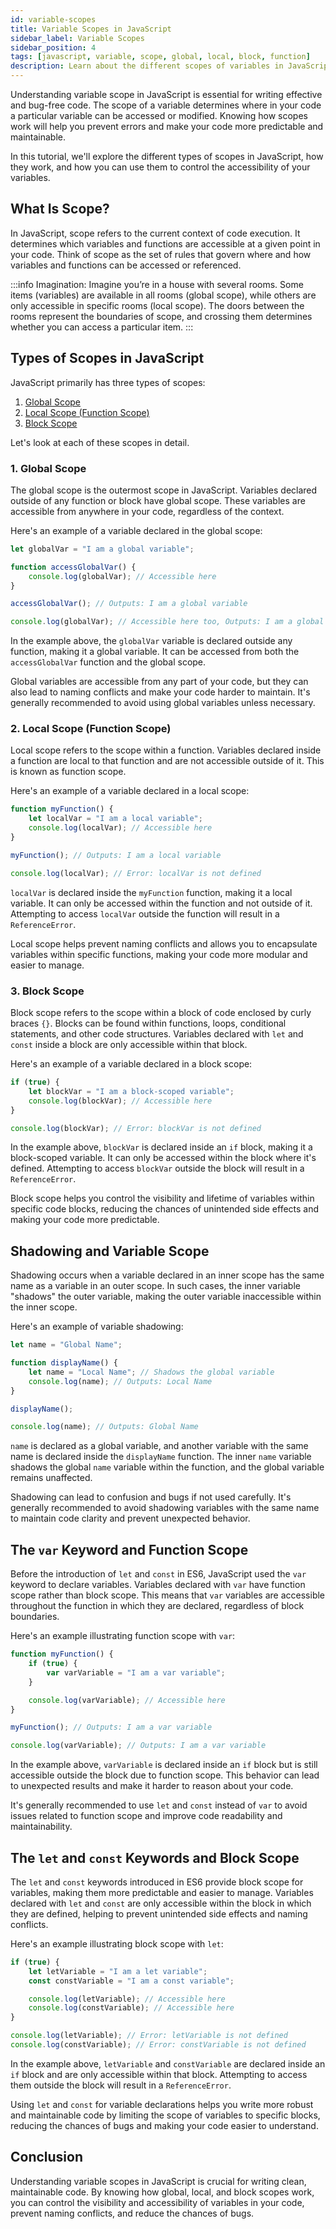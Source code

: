 ```yaml
---
id: variable-scopes
title: Variable Scopes in JavaScript
sidebar_label: Variable Scopes
sidebar_position: 4
tags: [javascript, variable, scope, global, local, block, function]
description: Learn about the different scopes of variables in JavaScript.
---
```


<AdsComponent />

Understanding variable scope in JavaScript is essential for writing effective and bug-free code. The scope of a variable determines where in your code a particular variable can be accessed or modified. Knowing how scopes work will help you prevent errors and make your code more predictable and maintainable.

In this tutorial, we'll explore the different types of scopes in JavaScript, how they work, and how you can use them to control the accessibility of your variables.


## What Is Scope?

In JavaScript, scope refers to the current context of code execution. It determines which variables and functions are accessible at a given point in your code. Think of scope as the set of rules that govern where and how variables and functions can be accessed or referenced.

:::info Imagination:
Imagine you’re in a house with several rooms. Some items (variables) are available in all rooms (global scope), while others are only accessible in specific rooms (local scope). The doors between the rooms represent the boundaries of scope, and crossing them determines whether you can access a particular item.
:::

## Types of Scopes in JavaScript

JavaScript primarily has three types of scopes:

1. [Global Scope](#1-global-scope)
2. [Local Scope (Function Scope)](#2-local-scope-function-scope)
3. [Block Scope](#3-block-scope)

Let's look at each of these scopes in detail.

### 1. Global Scope

The global scope is the outermost scope in JavaScript. Variables declared outside of any function or block have global scope. These variables are accessible from anywhere in your code, regardless of the context.

Here's an example of a variable declared in the global scope:

```javascript title="app.js" showLineNumbers
let globalVar = "I am a global variable";

function accessGlobalVar() {
    console.log(globalVar); // Accessible here
}

accessGlobalVar(); // Outputs: I am a global variable

console.log(globalVar); // Accessible here too, Outputs: I am a global variable
```

In the example above, the `globalVar` variable is declared outside any function, making it a global variable. It can be accessed from both the `accessGlobalVar` function and the global scope.

Global variables are accessible from any part of your code, but they can also lead to naming conflicts and make your code harder to maintain. It's generally recommended to avoid using global variables unless necessary.

### 2. Local Scope (Function Scope)

Local scope refers to the scope within a function. Variables declared inside a function are local to that function and are not accessible outside of it. This is known as function scope.

Here's an example of a variable declared in a local scope:

```javascript title="app.js" showLineNumbers
function myFunction() {
    let localVar = "I am a local variable";
    console.log(localVar); // Accessible here
}

myFunction(); // Outputs: I am a local variable

console.log(localVar); // Error: localVar is not defined
```

`localVar` is declared inside the `myFunction` function, making it a local variable. It can only be accessed within the function and not outside of it. Attempting to access `localVar` outside the function will result in a `ReferenceError`.

Local scope helps prevent naming conflicts and allows you to encapsulate variables within specific functions, making your code more modular and easier to manage.

### 3. Block Scope

Block scope refers to the scope within a block of code enclosed by curly braces `{}`. Blocks can be found within functions, loops, conditional statements, and other code structures. Variables declared with `let` and `const` inside a block are only accessible within that block.

Here's an example of a variable declared in a block scope:

```javascript title="app.js" showLineNumbers
if (true) {
    let blockVar = "I am a block-scoped variable";
    console.log(blockVar); // Accessible here
}

console.log(blockVar); // Error: blockVar is not defined
```

In the example above, `blockVar` is declared inside an `if` block, making it a block-scoped variable. It can only be accessed within the block where it's defined. Attempting to access `blockVar` outside the block will result in a `ReferenceError`.

Block scope helps you control the visibility and lifetime of variables within specific code blocks, reducing the chances of unintended side effects and making your code more predictable.

## Shadowing and Variable Scope

Shadowing occurs when a variable declared in an inner scope has the same name as a variable in an outer scope. In such cases, the inner variable "shadows" the outer variable, making the outer variable inaccessible within the inner scope.

Here's an example of variable shadowing:

```javascript title="app.js" showLineNumbers
let name = "Global Name";

function displayName() {
    let name = "Local Name"; // Shadows the global variable
    console.log(name); // Outputs: Local Name
}

displayName();

console.log(name); // Outputs: Global Name
```

`name` is declared as a global variable, and another variable with the same name is declared inside the `displayName` function. The inner `name` variable shadows the global `name` variable within the function, and the global variable remains unaffected.

Shadowing can lead to confusion and bugs if not used carefully. It's generally recommended to avoid shadowing variables with the same name to maintain code clarity and prevent unexpected behavior.

## The `var` Keyword and Function Scope

Before the introduction of `let` and `const` in ES6, JavaScript used the `var` keyword to declare variables. Variables declared with `var` have function scope rather than block scope. This means that `var` variables are accessible throughout the function in which they are declared, regardless of block boundaries.

Here's an example illustrating function scope with `var`:

```javascript title="app.js" showLineNumbers
function myFunction() {
    if (true) {
        var varVariable = "I am a var variable";
    }

    console.log(varVariable); // Accessible here
}

myFunction(); // Outputs: I am a var variable

console.log(varVariable); // Outputs: I am a var variable
```

In the example above, `varVariable` is declared inside an `if` block but is still accessible outside the block due to function scope. This behavior can lead to unexpected results and make it harder to reason about your code.

It's generally recommended to use `let` and `const` instead of `var` to avoid issues related to function scope and improve code readability and maintainability.

## The `let` and `const` Keywords and Block Scope

The `let` and `const` keywords introduced in ES6 provide block scope for variables, making them more predictable and easier to manage. Variables declared with `let` and `const` are only accessible within the block in which they are defined, helping to prevent unintended side effects and naming conflicts.

Here's an example illustrating block scope with `let`:

```javascript title="app.js" showLineNumbers
if (true) {
    let letVariable = "I am a let variable";
    const constVariable = "I am a const variable";

    console.log(letVariable); // Accessible here
    console.log(constVariable); // Accessible here
}

console.log(letVariable); // Error: letVariable is not defined
console.log(constVariable); // Error: constVariable is not defined
```

In the example above, `letVariable` and `constVariable` are declared inside an `if` block and are only accessible within that block. Attempting to access them outside the block will result in a `ReferenceError`.

Using `let` and `const` for variable declarations helps you write more robust and maintainable code by limiting the scope of variables to specific blocks, reducing the chances of bugs and making your code easier to understand.

## Conclusion

Understanding variable scopes in JavaScript is crucial for writing clean, maintainable code. By knowing how global, local, and block scopes work, you can control the visibility and accessibility of variables in your code, prevent naming conflicts, and reduce the chances of bugs.